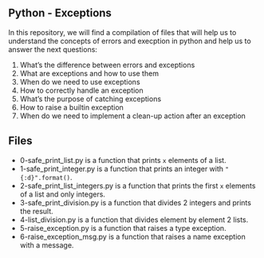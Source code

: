 ## Python - Exceptions
In this repository, we will find a compilation of files that will help us to understand the concepts of errors and execption in python and help us to answer the next questions:

 1.   What’s the difference between errors and exceptions
 2.   What are exceptions and how to use them
 3.   When do we need to use exceptions
 4.   How to correctly handle an exception
 5.   What’s the purpose of catching exceptions
 6.   How to raise a builtin exception
 7.   When do we need to implement a clean-up action after an exception

## Files

 - 0-safe_print_list.py is a function that prints `x` elements of a list.
 - 1-safe_print_integer.py is a function that prints an integer with `"{:d}".format()`.
 - 2-safe_print_list_integers.py is a function that prints the first `x` elements of a list and only integers.
 - 3-safe_print_division.py is a function that divides 2 integers and prints the result.
 - 4-list_division.py is a function that divides element by element 2 lists.
 - 5-raise_exception.py is a function that raises a type exception.
 - 6-raise_exception_msg.py is a function that raises a name exception with a message.